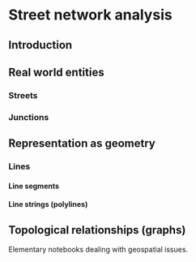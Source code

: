 # Street network analysis

## Introduction

## Real world entities

### Streets

### Junctions

## Representation as geometry

### Lines

#### Line segments

#### Line strings (polylines)

## Topological relationships (graphs)



Elementary notebooks dealing with geospatial issues.
